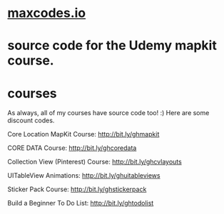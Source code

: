 # **[maxcodes.io](https://www.maxcodes.io)**

# source code for the Udemy mapkit course.

# courses
As always, all of my courses have source code too! :)
Here are some discount codes.

Core Location MapKit Course: http://bit.ly/ghmapkit

CORE DATA Course: http://bit.ly/ghcoredata

Collection View (Pinterest) Course: http://bit.ly/ghcvlayouts

UITableView Animations: http://bit.ly/ghuitableviews

Sticker Pack Course: http://bit.ly/ghstickerpack

Build a Beginner To Do List: http://bit.ly/ghtodolist
